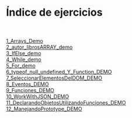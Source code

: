  </p>
    <h1>Índice de ejercicios</h1> <br><br>
        <a href="./1_arrays_demo">1_Arrays_Demo </a> <br>
        <a href="./2_autor_librosARRAY_demo">2_autor_librosARRAY_demo </a> <br>
        <a href="./3_IfElse_demo">3_IfElse_demo </a> <br>
        <a href="./4_While_demo ">4_While_demo  </a> <br>
        <a href="./5_For_demo">5_For_demo </a> <br>
        <a href="./6_typeof_null_undefined_Y_Function_DEMO">6_typeof_null_undefined_Y_Function_DEMO </a> <br>
        <a href="./7_SeleccionarElementosDelDOM_DEMO">7_SeleccionarElementosDelDOM_DEMO </a> <br>
        <a href="./8_Eventos_DEMO">8_Eventos_DEMO </a> <br>
        <a href="./9_Funciones_DEMO">9_Funciones_DEMO </a> <br>
        <a href="./10_WorkWithJSON_DEMO">10_WorkWithJSON_DEMO </a> <br>
        <a href="./11_DeclarandoObjetosUtilizandoFunciones_DEMO">11_DeclarandoObjetosUtilizandoFunciones_DEMO </a> <br>
        <a href="./12_Prototype_DEMO">12_ManejandoPrototype_DEMO </a> <br>